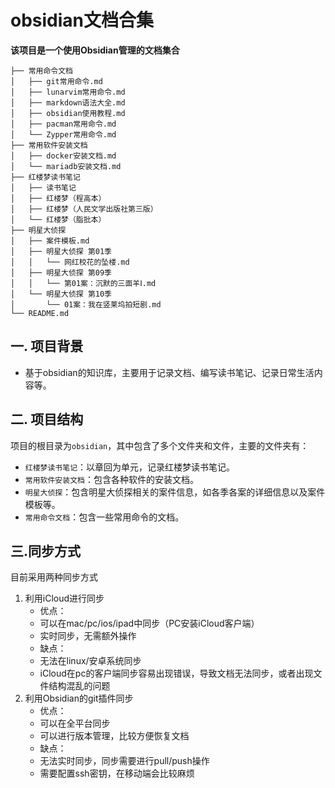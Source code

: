 # obsidian文档合集

**该项目是一个使用Obsidian管理的文档集合**

```
├── 常用命令文档
│   ├── git常用命令.md
│   ├── lunarvim常用命令.md
│   ├── markdown语法大全.md
│   ├── obsidian使用教程.md
│   ├── pacman常用命令.md
│   └── Zypper常用命令.md
├── 常用软件安装文档
│   ├── docker安装文档.md
│   └── mariadb安装文档.md
├── 红楼梦读书笔记
│   ├── 读书笔记
│   ├── 红楼梦（程高本）
│   ├── 红楼梦（人民文学出版社第三版）
│   └── 红楼梦（脂批本）
├── 明星大侦探
│   ├── 案件模板.md
│   ├── 明星大侦探 第01季
│   │   └── 网红校花的坠楼.md
│   ├── 明星大侦探 第09季
│   │   └── 第01案：沉默的三面羊Ⅰ.md
│   └── 明星大侦探 第10季
│       └── 01案：我在竖莱坞拍短剧.md
└── README.md
```

## 一. 项目背景
- 基于obsidian的知识库，主要用于记录文档、编写读书笔记、记录日常生活内容等。

## 二. 项目结构
项目的根目录为`obsidian`，其中包含了多个文件夹和文件，主要的文件夹有：
- `红楼梦读书笔记`：以章回为单元，记录红楼梦读书笔记。
- `常用软件安装文档`：包含各种软件的安装文档。
- `明星大侦探`：包含明星大侦探相关的案件信息，如各季各案的详细信息以及案件模板等。
- `常用命令文档`：包含一些常用命令的文档。

## 三.同步方式
目前采用两种同步方式
1. 利用iCloud进行同步
   -  优点：
    - 可以在mac/pc/ios/ipad中同步（PC安装iCloud客户端）
    - 实时同步，无需额外操作
   - 缺点：
    - 无法在linux/安卓系统同步
    - iCloud在pc的客户端同步容易出现错误，导致文档无法同步，或者出现文件结构混乱的问题
2. 利用Obsidian的git插件同步
   - 优点：
    - 可以在全平台同步
    - 可以进行版本管理，比较方便恢复文档
   - 缺点：
    - 无法实时同步，同步需要进行pull/push操作
    - 需要配置ssh密钥，在移动端会比较麻烦